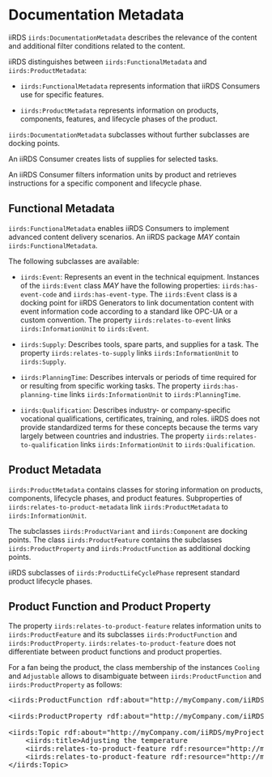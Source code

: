 
# Documentation Metadata
iiRDS `iirds:DocumentationMetadata` describes the relevance of the content and additional filter conditions related to the content. 

iiRDS distinguishes between `iirds:FunctionalMetadata` and `iirds:ProductMetadata`:

- `iirds:FunctionalMetadata` represents information that iiRDS Consumers use for specific features.

- `iirds:ProductMetadata` represents information on products, components, features, and lifecycle phases of the product. 


`iirds:DocumentationMetadata` subclasses without further subclasses are docking points.

<aside class="example" title="Examples of documentation metadata use cases">

An iiRDS Consumer creates lists of supplies for selected tasks.

An iiRDS Consumer filters information units by product and retrieves instructions for a specific component and lifecycle phase.

</aside>

## Functional Metadata
`iirds:FunctionalMetadata` enables iiRDS Consumers to implement advanced content delivery scenarios\. An iiRDS package <em title="MAY in RFC 2119 context" class="rfc2119">MAY</em> contain `iirds:FunctionalMetadata`.

The following subclasses are available:

-   `iirds:Event`: Represents an event in the technical equipment. Instances of the `iirds:Event` class <em title="MAY in RFC 2119 context" class="rfc2119">MAY</em> have the following properties: `iirds:has-event-code` and `iirds:has-event-type`. 
    The `iirds:Event` class is a docking point for iiRDS Generators to link documentation content with event information code according to a standard like OPC\-UA or a custom convention.
    The property `iirds:relates-to-event` links `iirds:InformationUnit` to `iirds:Event`.

-   `iirds:Supply`: Describes tools, spare parts, and supplies for a task.
    The property `iirds:relates-to-supply` links `iirds:InformationUnit` to `iirds:Supply`.

-   `iirds:PlanningTime`: Describes intervals or periods of time required for or resulting from specific working tasks. 
    The property `iirds:has-planning-time` links `iirds:InformationUnit` to `iirds:PlanningTime`.

-   `iirds:Qualification`: Describes industry- or company-specific vocational qualifications, certificates, training, and roles. 
iiRDS does not provide standardized terms for these concepts because the terms vary largely between countries and industries.
    The property `iirds:relates-to-qualification` links `iirds:InformationUnit` to `iirds:Qualification`.

## Product Metadata
`iirds:ProductMetadata` contains classes for storing information on products, components, lifecycle phases, and product features\. Subproperties of  `iirds:relates-to-product-metadata` link `iirds:ProductMetadata` to `iirds:InformationUnit`.

The subclasses  `iirds:ProductVariant` and  `iirds:Component` are docking points. The class `iirds:ProductFeature` contains the subclasses `iirds:ProductProperty` and `iirds:ProductFunction` as additional docking points.

iiRDS subclasses of `iirds:ProductLifeCyclePhase` represent standard product lifecycle phases.

## Product Function and Product Property

The property `iirds:relates-to-product-feature` relates information units to `iirds:ProductFeature` and its subclasses `iirds:ProductFunction` and `iirds:ProductProperty`. `iirds:relates-to-product-feature` does not differentiate between product functions and product properties. 

<aside class="example" title="Using Product Function and Product Property">

For a fan being the product, the class membership of the instances `Cooling` and `Adjustable` allows to disambiguate between `iirds:ProductFunction` and `iirds:ProductProperty` as follows:

<pre>
&lt;iirds:ProductFunction rdf:about="http://myCompany.com/iiRDS/myProject/Cooling"/>

&lt;iirds:ProductProperty rdf:about="http://myCompany.com/iiRDS/myProject/Adjustable"/>    

&lt;iirds:Topic rdf:about="http://myCompany.com/iiRDS/myProject/myPackage/topic_567"/>
    &lt;iirds:title>Adjusting the temperature</iirds:title>
    &lt;iirds:relates-to-product-feature rdf:resource="http://myCompany.com/iiRDS/myProject/Cooling"/>
    &lt;iirds:relates-to-product-feature rdf:resource="http://myCompany.com/iiRDS/myProject/Adjustable"/>
&lt;/iirds:Topic>
</pre>

</aside>



